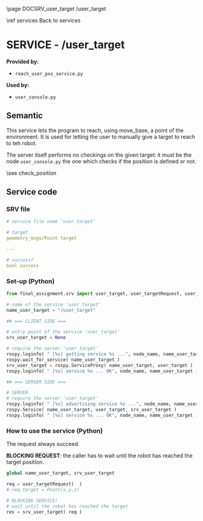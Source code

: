 \page DOCSRV_user_target /user_target

\ref services Back to services

# SERVICE - /user_target

**Provided by:**

- `reach_user_pos_service.py`

**Used by:**

- `user_console.py`

## Semantic

This service lets the program to reach, using move_base, a point of the environment. It is used for letting the user to manually give a target to reach to teh robot. 

The server itself performs no checkings on the given target: it must be the node `user_console.py` the one which checks if the position is defined or not. 

\see check_position

## Service code

### SRV file

```yaml
# service file name 'user_target'

# target
geometry_msgs/Point target

---

# success?
bool success
```

### Set-up (Python)

```python
from final_assignment.srv import user_target, user_targetRequest, user_targetResponse

# name of the service 'user_target'
name_user_target = "/user_target"

## === CLIENT SIDE ===

# entry point of the service 'user_target'
srv_user_target = None

# require the server 'user_target'
rospy.loginfo( " [%s] getting service %s ...", node_name, name_user_target )
rospy.wait_for_service( name_user_target )
srv_user_target = rospy.ServiceProxy( name_user_target, user_target )
rospy.loginfo( " [%s] service %s ... OK", node_name, name_user_target )

## === SERVER SIDE ===

# SERVER
# require the server 'user_target'
rospy.loginfo( " [%s] advertising service %s ...", node_name, name_user_target )
rospy.Service( name_user_target, user_target, srv_user_target )
rospy.loginfo( " [%s] service %s ... OK", node_name, name_user_target )
```

### How to use the service (Python)

The request always succeed.

**BLOCKING REQUEST**: the caller has to wait until the robot has reached the target position. 

```python
global name_user_target, srv_user_target

req = user_targetRequest(  )
# req.target = Point(x,y,z)

# BLOCKING SERVICE!
# wait until the robot has reached the target
res = srv_user_target( req )

```